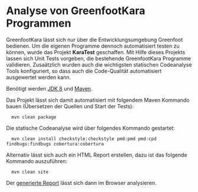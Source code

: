 Analyse von GreenfootKara Programmen
====================================

GreenfootKara lässt sich nur über die Entwicklungsumgebung Greenfoot bedienen. Um die eigenen 
Programme dennoch automatisiert testen zu können, wurde das Projekt **KaraTest** geschaffen. 
Mit Hilfe dieses Projekts lassen sich Unit Tests vorgeben, die bestehende GreenfootKara
Programme validieren. Zusaätzlich wurden auch die wichtigsten statischen Codeanalyse Tools 
konfiguriert, so dass auch die Code-Qualität automatisiert ausgewertet werden kann.

Benötigt werden [JDK 8](http://www.java.com) und [Maven](http://maven.apache.org/).

Das Projekt lässt sich damit automatisiert mit folgendem Maven Kommando bauen 
(Übersetzen der Quellen und Start der Tests):

```
  mvn clean package
```

Die statische Codeanalyse wird über folgendes Kommando gestartet: 

```
  mvn clean install checkstyle:checkstyle pmd:pmd pmd:cpd findbugs:findbugs cobertura:cobertura
```

Alternativ lässt sich auch ein HTML Report erstellen, dazu ist das folgende Kommando 
auszuführen: 

```
  mvn clean site
```

Der [generierte Report](target/site/index.html) lässt sich dann im Browser analysieren. 
